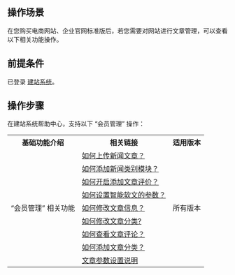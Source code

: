 ## 操作场景
在您购买电商网站、企业官网标准版后，若您需要对网站进行文章管理，可以查看以下相关功能操作。

## 前提条件
已登录 [建站系统](http://wds.qcloud.com/)。

## 操作步骤
在建站系统帮助中心，支持以下 “会员管理” 操作：
<table>
<tr>
<th>基础功能介绍</th>
<th>相关链接</th>
<th>适用版本</th>
</tr>
<tr>
<td  rowspan="9">“会员管理” 相关功能</td>
<td><a href="http://wds.qcloud.com/xi/help?id=1557
">如何上传新闻文章？</a></td>
<td  rowspan="9">所有版本</td>
</tr>
<tr>
<td><a href="http://wds.qcloud.com/xi/help?id=1267
">如何添加新闻类别模块？</a></td>
</tr>
<tr>
<td><a href="http://wds.qcloud.com/xi/help?id=1558
">如何开启添加文章评价？</a></td>
</tr>
<tr>
<td><a href="http://wds.qcloud.com/xi/help?id=1543
">如何设置智能软文的参数？</a></td>
</tr>
<tr>
<td><a href="http://wds.qcloud.com/xi/help?id=1021
">如何修改文章信息？</a></td>
</tr>
<tr>
<td><a href="http://wds.qcloud.com/xi/help?id=1020
">如何修改文章分类?</a></td>
</tr>
<tr>
<td><a href="http://wds.qcloud.com/xi/help?id=962
">如何查看文章评论？</a></td>
</tr>
<tr>
<td><a href="http://wds.qcloud.com/xi/help?id=957
">如何添加文章分类？</a></td>
</tr>
<tr>
<td><a href="http://wds.qcloud.com/xi/help?id=955
">文章参数设置说明</a></td>
</tr>
</table>



